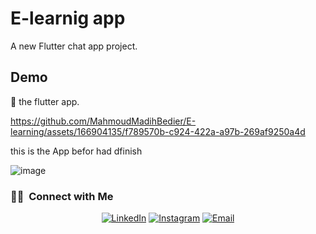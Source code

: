# E-learnig app

A new Flutter chat app project.

## Demo

:link: the flutter app.


https://github.com/MahmoudMadihBedier/E-learning/assets/166904135/f789570b-c924-422a-a97b-269af9250a4d




this is the App befor had dfinish 

![image](https://github.com/MahmoudMadihBedier/chatapp/assets/166904135/68b11b9d-6073-4caa-bb14-b4e99b3e047e)



<h3> 🤝🏻 &nbsp;Connect with Me </h3>

<p align="center">
<a href="https://www.linkedin.com/in/mahmoud-madih-762358301/"><img alt="LinkedIn" src="https://img.shields.io/badge/LinkedIn-Mahmoud%20Madih-blue?style=flat-square&logo=linkedin"></a>
<a href="https://www.instagram.com/m__madih?igsh=a2c0Nmk5cnQ3cHo1"><img alt="Instagram" src="https://img.shields.io/badge/Instagram-m__madih-blue?style=flat-square&logo=instagram"></a>
<a href="moodbeder150@gmail.com"><img alt="Email" src="https://img.shields.io/badge/Email-moodbeder150@gmail.com-blue?style=flat-square&logo=gmail"></a>
